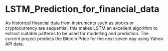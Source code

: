 # LSTM_Prediction_for_financial_data
As historical financial data from instruments such as stocks or cryptocurrency are sequential, this makes LSTM an excellent algorithm to extract suitable patterns to be used for modelling and prediction. The current project predicts the Bitcoin Price for the next seven day using Yahoo API data.
